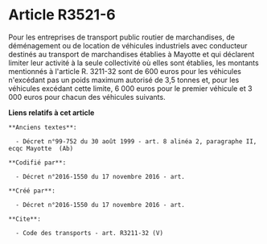 # Article R3521-6

Pour les entreprises de transport public routier de marchandises, de déménagement ou de location de véhicules industriels
avec conducteur destinés au transport de marchandises établies à Mayotte et qui déclarent limiter leur activité à la seule
collectivité où elles sont établies, les montants mentionnés à l'article R. 3211-32 sont de 600 euros pour les véhicules
n'excédant pas un poids maximum autorisé de 3,5 tonnes et, pour les véhicules excédant cette limite, 6 000 euros pour le
premier véhicule et 3 000 euros pour chacun des véhicules suivants.

**Liens relatifs à cet article**

	**Anciens textes**:

	  - Décret n°99-752 du 30 août 1999 - art. 8 alinéa 2, paragraphe II, ecqc Mayotte  (Ab)

	**Codifié par**:

	  - Décret n°2016-1550 du 17 novembre 2016 - art.

	**Créé par**:

	  - Décret n°2016-1550 du 17 novembre 2016 - art.

	**Cite**:

	  - Code des transports - art. R3211-32 (V)
